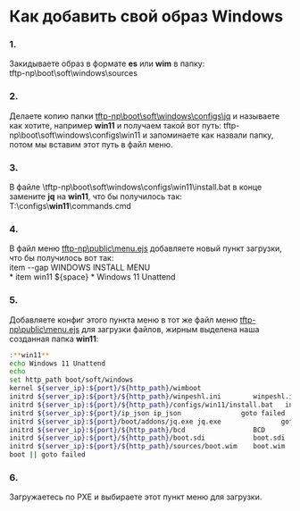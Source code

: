 # ﻿Как добавить свой образ Windows
### 1.  
Закидываете образ в формате **es** или **wim**  в папку:  
tftp-np\boot\soft\windows\sources
### 2.  
Делаете копию папки [tftp-np\boot\soft\windows\configs\jq][] и называете как хотите, например **win11** и получаем такой вот путь: tftp-np\boot\soft\windows\configs\win11 и запоминаете как назвали папку, потом мы вставим этот путь в файл меню.
### 3.  
В файле \tftp-np\boot\soft\windows\configs\win11\install.bat в конце замените **jq** на **win11**, что бы получилось так:
T:\configs\\**win11**\\commands.cmd
### 4.
В файл меню [tftp-np\public\menu.ejs][] добавляете новый пункт загрузки, что бы получилось вот так:  
item --gap WINDOWS INSTALL MENU  
         * item win11 ${space} * Windows 11 Unattend  
### 5.
Добавляете конфиг этого пункта меню в тот же файл меню [tftp-np\public\menu.ejs][]  для загрузки файлов, жирным выделена наша созданная папка **win11**:
```bash
:**win11**
echo Windows 11 Unattend    
echo
set http_path boot/soft/windows
kernel ${server_ip}:${port}/${http_path}/wimboot                              goto failed
initrd ${server_ip}:${port}/${http_path}/winpeshl.ini        winpeshl.ini     goto failed
initrd ${server_ip}:${port}/${http_path}/configs/win11/install.bat   install.bat      goto failed
initrd ${server_ip}:${port}/ip_json ip_json               goto failed
initrd ${server_ip}:${port}/boot/addons/jq.exe jq.exe               goto failed
initrd ${server_ip}:${port}/${http_path}/bcd                 BCD              goto failed
initrd ${server_ip}:${port}/${http_path}/boot.sdi            boot.sdi         goto failed
initrd ${server_ip}:${port}/${http_path}/sources/boot.wim    boot.wim         goto failed
boot || goto failed 
```
### 6.
Загружаетесь по PXE и выбираете этот пункт меню для загрузки.

[tftp-np\boot\soft\windows\configs\jq]: ../boot/soft/windows/configs/jq

[tftp-np\public\menu.ejs]: ../public/menu.ejs
